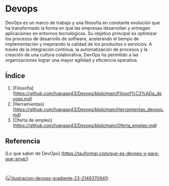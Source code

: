 # Devops
DevOps es un marco de trabajo y una filosofía en constante evolución que ha transformado la forma en que las empresas desarrollan y entregan aplicaciones en entornos tecnológicos.
Su objetivo principal es optimizar los procesos de desarrollo de software, acelerando el tiempo de implementación y mejorando la calidad de los productos o servicios. A través de la integración continua, la automatización de procesos y la creación de una cultura colaborativa, DevOps ha permitido a las organizaciones lograr una mayor agilidad y eficiencia operativa.

## Índice 
1. [Filosofía] (https://github.com/Ivanasp43/Devops/blob/main/Filosof%C3%ADa_devops.md)
2. [Herramientas] (https://github.com/Ivanasp43/Devops/blob/main/Herramientas_devops.md)
3. [Oferta de empleo] (https://github.com/Ivanasp43/Devops/blob/main/Oferta_empleo.md)

## Referencia

[Lo que saber de DevOps] (https://tauformar.com/que-es-devops-y-para-que-sirve/)

<br>

(<a href="https://imgbb.com/"><img src="https://i.ibb.co/1MPywRg/ilustracion-devops-gradiente-23-2149370941.jpg" alt="ilustracion-devops-gradiente-23-2149370941" border="0"></a>)

